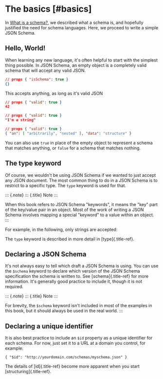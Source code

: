 # The basics [#basics]

In [What is a schema?](/understanding-json-schema/about), we described what a schema is,
and hopefully justified the need for schema languages. Here, we proceed
to write a simple JSON Schema.

## Hello, World!

When learning any new language, it\'s often helpful to start with the
simplest thing possible. In JSON Schema, an empty object is a completely
valid schema that will accept any valid JSON.

```json
// props { "isSchema": true }
{}
```

This accepts anything, as long as it's valid JSON

```json
// props { "valid": true }
42
```

```json
// props { "valid": true }
"I'm a string"
```

```json
// props { "valid": true }
{ "an": [ "arbitrarily", "nested" ], "data": "structure" }
```

<Star label="New in draft 6" />

You can also use `true` in place of the empty object to represent a
schema that matches anything, or `false` for a schema that matches
nothing.

The type keyword
----------------

Of course, we wouldn\'t be using JSON Schema if we wanted to just accept
any JSON document. The most common thing to do in a JSON Schema is to
restrict to a specific type. The `type` keyword is used for that.

::: {.note}
::: {.title}
Note
:::

When this book refers to JSON Schema \"keywords\", it means the \"key\"
part of the key/value pair in an object. Most of the work of writing a
JSON Schema involves mapping a special \"keyword\" to a value within an
object.
:::

For example, in the following, only strings are accepted:

The `type` keyword is described in more detail in [type]{.title-ref}.

Declaring a JSON Schema
-----------------------

It\'s not always easy to tell which draft a JSON Schema is using. You
can use the `$schema` keyword to declare which version of the JSON
Schema specification the schema is written to. See [schema]{.title-ref}
for more information. It\'s generally good practice to include it,
though it is not required.

::: {.note}
::: {.title}
Note
:::

For brevity, the `$schema` keyword isn\'t included in most of the
examples in this book, but it should always be used in the real world.
:::

Declaring a unique identifier
-----------------------------

It is also best practice to include an `$id` property as a unique
identifier for each schema. For now, just set it to a URL at a domain
you control, for example:

    { "$id": "http://yourdomain.com/schemas/myschema.json" }

The details of [id]{.title-ref} become more apparent when you start
[structuring]{.title-ref}.
